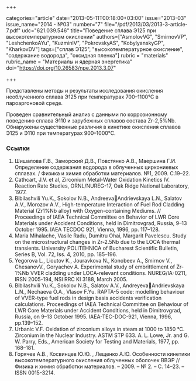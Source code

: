 +++

categories="article"
date="2013-05-11T00:18:00+03:00"
issue="2013-03"
issue_name="2014 - №03"
number="7"
file="/pdf/2013/03/2013-3-article-7.pdf"
udc="621.039.546"
title="Поведение сплава Э125 при высокотемпературном окислении"
authors=["AsmolovVG", "SmirnovVP", "LeshchenkoAYu", "KuzminIV", "PokrovskyAS", "KobylyanskyGP", "KharkovDV"]
tags=["сплав Э125", "высокотемпературное окисление", "содержание водорода", "оксидная пленка"]
rubric = "materials"
rubric_name = "Материалы и ядерная энергетика"
doi="https://doi.org/10.26583/npe.2013.3.07"

+++

Представлены методы и результаты исследования окисления необлученного сплава Э125 при температурах 700–1100°С в пароаргоновой среде.

Проведен сравнительный анализ с данными по коррозионному поведению сплава Э110 и зарубежных сплавов состава Zr-2,5%Nb. Обнаружены существенные различия в кинетике окисления сплавов Э125 и Э110 при температурах 900–1000°С.

### Ссылки

1. Шишалова Г.В., Заморский Д.В., Повстянко А.В., Маершина Г.И. Определение содержания водорода в облученных циркониевых сплавах. / Физика и химия обработки материалов. №1, 2009. С.19–22.
2. Cathcart, J.V. et al, Zirconium Metal-Water Oxidation Kinetics IV. Reaction Rate Studies, ORNL/NUREG-17, Oak Ridge National Laboratory, 1977.
3. Bibilashvili Yu.K., Sokolov N.B., AndreevaAndrievskaya L.N., Salatov A.V., Morozov A.V., High-temperature Interaction of Fuel Rod Cladding Material (Zr1%Nb alloy) with Oxygen-containing Mediums. // Proceedings of IAEA Technical Committee on Behavior of LWR Core Materials under Accident Conditions, held in Dimitrovgrad, Russia, 9–13 October 1995. IAEA TECDOC 921, Vienna, 1996, pp. 117–128.
4. Maria Mihalache, Vasile Radu, Dumitru Ohai, Margarit Pavelescu. Study on the microstructural changes in Zr-2.5Nb due to the LOCA thermal transients. University POLITEHNICA of Bucharest Scientific Bulletin, Series B, Vol. 72, Iss. 4, 2010, pp. 185–196.
5. Yegorova L., Lioutov K., Jouravkova N., Konobeev A., Smirnov V., ChesanovV., Goryachev A. Experimental study of embrittlement of Zr-1%Nb VVER cladding under LOCA-relevant conditions. NUREG/IA-0211, IRSN 2005-194, NSI RRC KI 3188, March 2005.
6. Bibilashvili Yu.K., Sokolov N.B., Salatov A.V., AndreyevaAndrievskaya L.N., Nechaeva O.A., Vlasov F.Yu. RAPTA-5 code: modelling behaviour of VVER-type fuel rods in design basis accidents verification calculations. Proceedings of IAEA Technical Committee on Behaviour of LWR Core Materials under Accident Conditions, held in Dimitrovgrad, Russia, on 9–13 October 1995. IAEA-TEC-DOC-921, Vienna, 1996, pp.139–152.
7. Urbanic V.F. Oxidation of zirconium alloys in steam at 1000 to 1850 °C. Zirconium in the Nuclear Industry. ASTM STP 633. A. L. Lowe, Jr. and G. W. Parry, Eds., American Society for Testing and Materials, 1977, pp. 168–181.
8. Горячев А.В., Косвинцев Ю.Ю. , Лещенко А.Ю. Особенности кинетики высокотемпературного окисления облученных оболочек ВВЭР // Физика и химия обработки материалов. – 2009. – № 2. – С. 14–23. – ISSN 0015-3214.